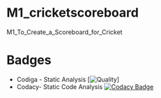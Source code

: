 # M1_cricketscoreboard
M1_To_Create_a_Scoreboard_for_Cricket
# Badges
* Codiga - Static Analysis
[![Quality](https://api.codiga.io/project/32185/score/svg)]
* Codacy- Static Code Analysis
[![Codacy Badge](https://app.codacy.com/project/badge/Grade/d5f17a439e034b809e80dc858a797892)](https://www.codacy.com/gh/Stephenj071/M1_cricketscoreboard/dashboard?utm_source=github.com&amp;utm_medium=referral&amp;utm_content=Stephenj071/M1_cricketscoreboard&amp;utm_campaign=Badge_Grade)
